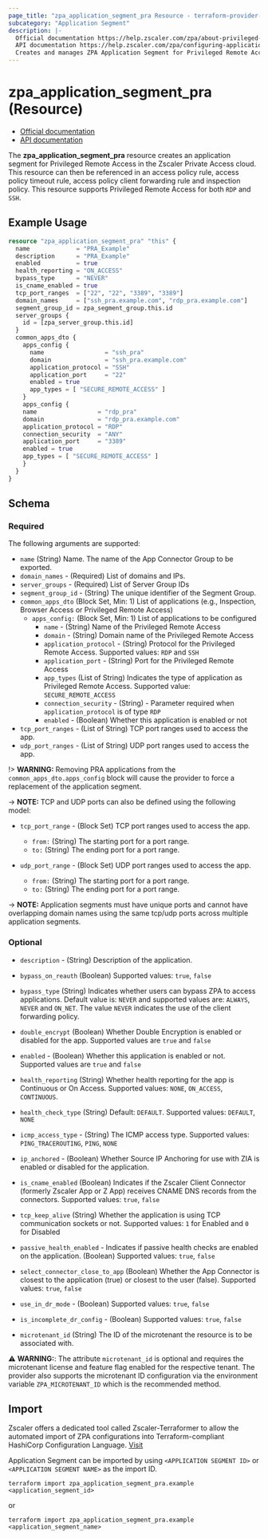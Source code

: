 ```yaml
---
page_title: "zpa_application_segment_pra Resource - terraform-provider-zpa"
subcategory: "Application Segment"
description: |-
  Official documentation https://help.zscaler.com/zpa/about-privileged-remote-access-applications
  API documentation https://help.zscaler.com/zpa/configuring-application-segments-using-api
  Creates and manages ZPA Application Segment for Privileged Remote Access.
---
```


# zpa_application_segment_pra (Resource)

* [Official documentation](https://help.zscaler.com/zpa/about-privileged-remote-access-applications)
* [API documentation](https://help.zscaler.com/zpa/configuring-application-segments-using-api)

The **zpa_application_segment_pra** resource creates an application segment for Privileged Remote Access in the Zscaler Private Access cloud. This resource can then be referenced in an access policy rule, access policy timeout rule, access policy client forwarding rule and inspection policy. This resource supports Privileged Remote Access for both `RDP` and `SSH`.

## Example Usage

```terraform
resource "zpa_application_segment_pra" "this" {
  name             = "PRA_Example"
  description      = "PRA_Example"
  enabled          = true
  health_reporting = "ON_ACCESS"
  bypass_type      = "NEVER"
  is_cname_enabled = true
  tcp_port_ranges  = ["22", "22", "3389", "3389"]
  domain_names     = ["ssh_pra.example.com", "rdp_pra.example.com"]
  segment_group_id = zpa_segment_group.this.id
  server_groups {
    id = [zpa_server_group.this.id]
  }
  common_apps_dto {
    apps_config {
      name                 = "ssh_pra"
      domain               = "ssh_pra.example.com"
      application_protocol = "SSH"
      application_port     = "22"
      enabled = true
      app_types = [ "SECURE_REMOTE_ACCESS" ]
    }
    apps_config {
    name                 = "rdp_pra"
    domain               = "rdp_pra.example.com"
    application_protocol = "RDP"
    connection_security  = "ANY"
    application_port     = "3389"
    enabled = true
    app_types = [ "SECURE_REMOTE_ACCESS" ]
    }
  }
}
```

## Schema

### Required

The following arguments are supported:

- `name` (String) Name. The name of the App Connector Group to be exported.
- `domain_names` - (Required) List of domains and IPs.
- `server_groups` - (Required) List of Server Group IDs
- `segment_group_id` - (String) The unique identifier of the Segment Group.
- `common_apps_dto` (Block Set, Min: 1) List of applications (e.g., Inspection, Browser Access or Privileged Remote Access)
  - `apps_config:` (Block Set, Min: 1) List of applications to be configured
    - `name` - (String) Name of the Privileged Remote Access
    - `domain` - (String) Domain name of the Privileged Remote Access
    - `application_protocol` - (String) Protocol for the Privileged Remote Access. Supported values: `RDP` and `SSH`
    - `application_port` - (String) Port for the Privileged Remote Access
    - `app_types` (List of String) Indicates the type of application as Privileged Remote Access. Supported value: `SECURE_REMOTE_ACCESS`
    - `connection_security` - (String) - Parameter required when `application_protocol` is of type `RDP`
    - `enabled` - (Boolean) Whether this application is enabled or not
- `tcp_port_ranges` - (List of String) TCP port ranges used to access the app.
- `udp_port_ranges` - (List of String) UDP port ranges used to access the app.

!> **WARNING:** Removing PRA applications from the `common_apps_dto.apps_config` block will cause the provider to force a replacement of the application segment.

-> **NOTE:**  TCP and UDP ports can also be defined using the following model:

- `tcp_port_range` - (Block Set) TCP port ranges used to access the app.
  - `from:` (String) The starting port for a port range.
  - `to:` (String) The ending port for a port range.

- `udp_port_range` - (Block Set) UDP port ranges used to access the app.
  - `from:` (String) The starting port for a port range.
  - `to:` (String) The ending port for a port range.


-> **NOTE:** Application segments must have unique ports and cannot have overlapping domain names using the same tcp/udp ports across multiple application segments.

### Optional

- `description` - (String) Description of the application.
- `bypass_on_reauth` (Boolean) Supported values: `true`, `false`
- `bypass_type` (String) Indicates whether users can bypass ZPA to access applications. Default value is: `NEVER` and supported values are: `ALWAYS`, `NEVER` and `ON_NET`. The value `NEVER` indicates the use of the client forwarding policy.
- `double_encrypt` (Boolean) Whether Double Encryption is enabled or disabled for the app. Supported values are `true` and `false`
- `enabled` - (Boolean) Whether this application is enabled or not. Supported values are `true` and `false`
- `health_reporting` (String) Whether health reporting for the app is Continuous or On Access. Supported values: `NONE`, `ON_ACCESS`, `CONTINUOUS`.
- `health_check_type` (String) Default: `DEFAULT`. Supported values: `DEFAULT`, `NONE`
- `icmp_access_type` - (String) The ICMP access type. Supported values: `PING_TRACEROUTING`, `PING`, `NONE`
- `ip_anchored` - (Boolean) Whether Source IP Anchoring for use with ZIA is enabled or disabled for the application.
- `is_cname_enabled` (Boolean) Indicates if the Zscaler Client Connector (formerly Zscaler App or Z App) receives CNAME DNS records from the connectors. Supported values: `true`, `false`
- `tcp_keep_alive` (String) Whether the application is using TCP communication sockets or not. Supported values: ``1`` for Enabled and ``0`` for Disabled
- `passive_health_enabled` - Indicates if passive health checks are enabled on the application. (Boolean) Supported values: `true`, `false`

- `select_connector_close_to_app` (Boolean) Whether the App Connector is closest to the application (true) or closest to the user (false). Supported values: `true`, `false`

- `use_in_dr_mode` - (Boolean) Supported values: `true`, `false`
- `is_incomplete_dr_config` - (Boolean) Supported values: `true`, `false`
- `microtenant_id` (String) The ID of the microtenant the resource is to be associated with.

⚠️ **WARNING:**: The attribute ``microtenant_id`` is optional and requires the microtenant license and feature flag enabled for the respective tenant. The provider also supports the microtenant ID configuration via the environment variable `ZPA_MICROTENANT_ID` which is the recommended method.

## Import

Zscaler offers a dedicated tool called Zscaler-Terraformer to allow the automated import of ZPA configurations into Terraform-compliant HashiCorp Configuration Language.
[Visit](https://github.com/zscaler/zscaler-terraformer)

Application Segment can be imported by using `<APPLICATION SEGMENT ID>` or `<APPLICATION SEGMENT NAME>` as the import ID.

```shell
terraform import zpa_application_segment_pra.example <application_segment_id>
```

or

```shell
terraform import zpa_application_segment_pra.example <application_segment_name>
```
